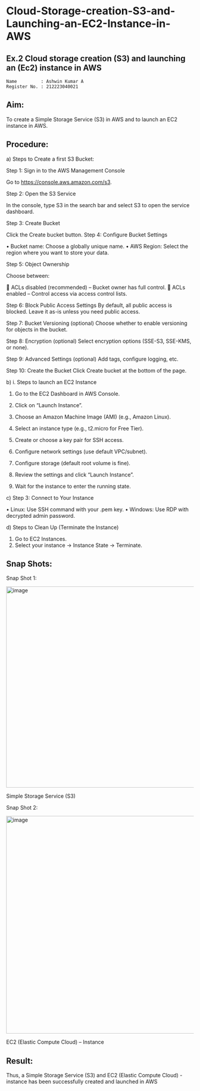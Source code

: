 # Cloud-Storage-creation-S3-and-Launching-an-EC2-Instance-in-AWS
## Ex.2 Cloud storage creation (S3) and launching an (Ec2) instance in AWS

```
Name         : Ashwin Kumar A
Register No. : 212223040021
```
 ## Aim:
 
To create a Simple Storage Service (S3) in AWS and to launch an EC2 instance in AWS. 

## Procedure:

a)	Steps to Create a first S3 Bucket:

Step 1: Sign in to the AWS Management Console

  Go to https://console.aws.amazon.com/s3.
  
Step 2: Open the S3 Service

  In the console, type S3 in the search bar and select S3 to open the service dashboard.
  
Step 3: Create Bucket

  Click the Create bucket button.
Step 4: Configure Bucket Settings

•	Bucket name: Choose a globally unique name.
•	AWS Region: Select the region where you want to store your data.

Step 5: Object Ownership

Choose between:

	ACLs disabled (recommended) – Bucket owner has full control.
	ACLs enabled – Control access via access control lists.

Step 6: Block Public Access Settings
By default, all public access is blocked. Leave it as-is unless you need public access.

Step 7: Bucket Versioning (optional)
Choose whether to enable versioning for objects in the bucket.

Step 8: Encryption (optional)
Select encryption options (SSE-S3, SSE-KMS, or none).

Step 9: Advanced Settings (optional)
Add tags, configure logging, etc.

Step 10: Create the Bucket
Click Create bucket at the bottom of the page.

b)	i. Steps to launch an EC2 Instance

1.	Go to the EC2 Dashboard in AWS Console.
2.	Click on “Launch Instance”.
3.	Choose an Amazon Machine Image (AMI) (e.g., Amazon Linux).
4.	Select an instance type (e.g., t2.micro for Free Tier).

5.	Create or choose a key pair for SSH access.
6.	Configure network settings (use default VPC/subnet).
7.	Configure storage (default root volume is fine).
8.	Review the settings and click “Launch Instance”.
9.	Wait for the instance to enter the running state.

c)	Step 3: Connect to Your Instance

•	Linux: Use SSH command with your .pem key.
•	Windows: Use RDP with decrypted admin password.

d)	Steps to Clean Up (Terminate the Instance)
1.	Go to EC2 Instances.
2.	Select your instance → Instance State → Terminate.


## Snap Shots:
 

Snap Shot 1: 

<img width="1004" height="539" alt="image" src="https://github.com/user-attachments/assets/7bcbc34a-925f-45be-b177-e82e38f39bbc" />

Simple Storage Service (S3)
 

Snap Shot 2: 

<img width="981" height="583" alt="image" src="https://github.com/user-attachments/assets/3f6f7b88-7425-4179-a1e3-bc1a85fb1372" />

EC2 (Elastic Compute Cloud) – Instance



























## Result:
Thus, a Simple Storage Service (S3) and EC2 (Elastic Compute Cloud) - instance has been successfully created and launched in AWS
 
